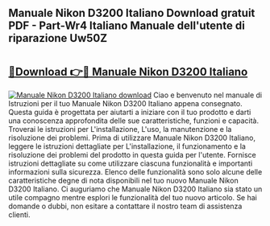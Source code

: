 ## Manuale Nikon D3200 Italiano Download gratuit PDF - Part-Wr4 Italiano Manuale dell'utente di riparazione Uw50Z

# <h2><a href="http://dfczlyy.blite.top/?on=Manuale+Nikon+D3200+Italiano">🔗Download 👉🔴 Manuale Nikon D3200 Italiano</a></h2>

[![Manuale Nikon D3200 Italiano download](https://i.imgur.com/lujVjoI.png)](http://dfczlyy.blite.top/?on=Manuale+Nikon+D3200+Italiano)
Ciao e benvenuto nel manuale di Istruzioni per il tuo Manuale Nikon D3200 Italiano appena consegnato. Questa guida è progettata per aiutarti a iniziare con il tuo prodotto e darti una conoscenza approfondita delle sue caratteristiche, funzioni e capacità. Troverai le istruzioni per L'installazione, L'uso, la manutenzione e la risoluzione dei problemi. Prima di utilizzare Manuale Nikon D3200 Italiano, leggere le istruzioni dettagliate per L'installazione, il funzionamento e la risoluzione dei problemi del prodotto in questa guida per l'utente. Fornisce istruzioni dettagliate su come utilizzare ciascuna funzionalità e importanti informazioni sulla sicurezza. Elenco delle funzionalità sono solo alcune delle caratteristiche degne di nota disponibili nel tuo nuovo Manuale Nikon D3200 Italiano. Ci auguriamo che Manuale Nikon D3200 Italiano sia stato un utile compagno mentre esplori le funzionalità del tuo nuovo articolo. Se hai domande o dubbi, non esitare a contattare il nostro team di assistenza clienti.
